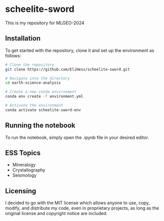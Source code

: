 # scheelite-sword

This is my repository for MLGEO-2024

## Installation

To get started with the repository, clone it and set up the environment as follows:

```bash
# Clone the repository
git clone https://github.com/EliHess/scheelite-sword.git

# Navigate into the directory
cd earth-science-analysis

# Create a new conda environment
conda env create -f environment.yml

# Activate the environment
conda activate scheelite-sword-env
```

## Running the notebook

To run the notebook, simply open the .ipynb file in your desired editor.

## ESS Topics

- Mineralogy
- Crystallography
- Seismology

## Licensing

I decided to go with the MIT license which allows anyone to use, copy, modify, and distribute my code, even in proprietary projects, as long as the original license and copyright notice are included.

  
